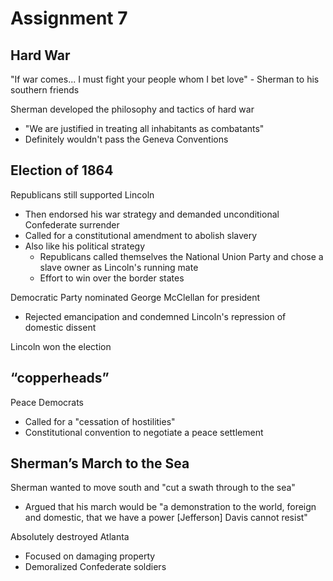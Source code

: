 # Assignment 7

## Hard War                 

"If war comes... I must fight your people whom I bet love" - Sherman to his
southern friends

Sherman developed the philosophy and tactics of hard war
- "We are justified in treating all inhabitants as combatants"
- Definitely wouldn't pass the Geneva Conventions

## Election of 1864

Republicans still supported Lincoln
- Then endorsed his war strategy and demanded unconditional Confederate
  surrender
- Called for a constitutional amendment to abolish slavery
- Also like his political strategy
    - Republicans called themselves the National Union Party and chose a slave
      owner as Lincoln's running mate
    - Effort to win over the border states

Democratic Party nominated George McClellan for president
- Rejected emancipation and condemned Lincoln's repression of domestic dissent

Lincoln won the election

## “copperheads”                       

Peace Democrats
- Called for a "cessation of hostilities"
- Constitutional convention to negotiate a peace settlement

## Sherman’s March to the Sea 

Sherman wanted to move south and "cut a swath through to the sea"
- Argued that his march would be "a demonstration to the world, foreign and
  domestic, that we have a power [Jefferson] Davis cannot resist"

Absolutely destroyed Atlanta
- Focused on damaging property
- Demoralized Confederate soldiers
